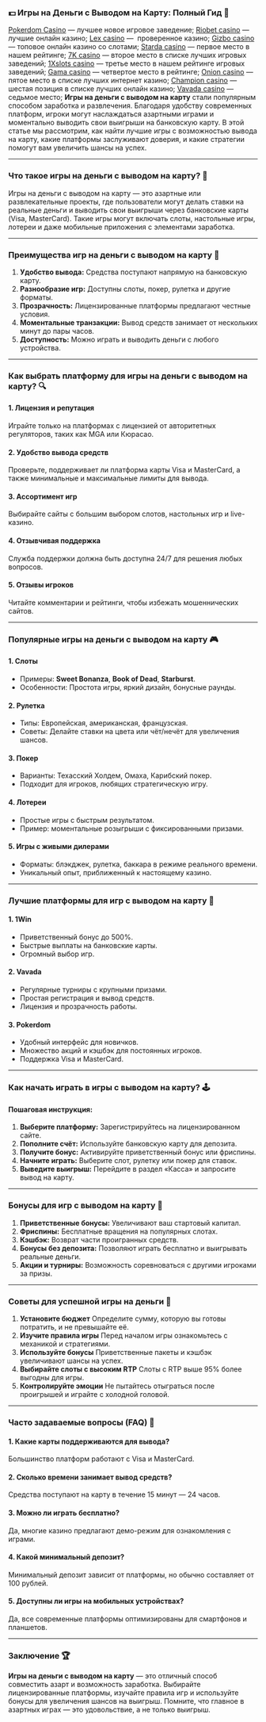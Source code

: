 ### 💵 Игры на Деньги с Выводом на Карту: Полный Гид 🎰
 [Pokerdom Casino](https://brandplay.link/FwVc4f) — лучшее новое игровое заведение;
 [Riobet casino](https://brandplay.link/TnjsxFvH) — лучшие онлайн казино;
 [Lex casino](https://brandplay.link/VMqNXPFs) —  проверенное казино;
 [Gizbo casino](https://brandplay.link/rvzLrVLp) — топовое онлайн казино со слотами;
 [Starda casino](https://brandplay.link/HDcDrxLk) — первое место в нашем рейтинге;
 [7K casino](https://brandplay.link/dd46bNgD) — второе место в списке лучших игровых заведений;
 [1Xslots casino](https://brandplay.link/J2ZbqMPZ) — третье место в нашем рейтинге игровых заведений;
 [Gama casino](https://brandplay.link/RD52jZbL) — четвертое место в рейтинге;
 [Onion casino](https://brandplay.link/8LcS6Djb) — пятое место в списке лучших интернет казино;
 [Champion casino](https://temon-gter.cfd/go/9n8?p56190p303844p3509t17502) — шестая позиция в списке лучших онлайн казино;
 [Vavada casino](https://vavadapartner.pro/?promo=75590753-cc8b-4c4a-8d71-99b7a2293439-jud\&target=register) — седьмое место;
**Игры на деньги с выводом на карту** стали популярным способом заработка и развлечения. Благодаря удобству современных платформ, игроки могут наслаждаться азартными играми и моментально выводить свои выигрыши на банковскую карту. В этой статье мы рассмотрим, как найти лучшие игры с возможностью вывода на карту, какие платформы заслуживают доверия, и какие стратегии помогут вам увеличить шансы на успех.

***

### Что такое игры на деньги с выводом на карту? 🎯

Игры на деньги с выводом на карту — это азартные или развлекательные проекты, где пользователи могут делать ставки на реальные деньги и выводить свои выигрыши через банковские карты (Visa, MasterCard). Такие игры могут включать слоты, настольные игры, лотереи и даже мобильные приложения с элементами заработка.

***

### Преимущества игр на деньги с выводом на карту 🚀

1. **Удобство вывода:** Средства поступают напрямую на банковскую карту.
2. **Разнообразие игр:** Доступны слоты, покер, рулетка и другие форматы.
3. **Прозрачность:** Лицензированные платформы предлагают честные условия.
4. **Моментальные транзакции:** Вывод средств занимает от нескольких минут до пары часов.
5. **Доступность:** Можно играть и выводить деньги с любого устройства.

***

### Как выбрать платформу для игры на деньги с выводом на карту? 🔍

#### 1. **Лицензия и репутация**

Играйте только на платформах с лицензией от авторитетных регуляторов, таких как MGA или Кюрасао.

#### 2. **Удобство вывода средств**

Проверьте, поддерживает ли платформа карты Visa и MasterCard, а также минимальные и максимальные лимиты для вывода.

#### 3. **Ассортимент игр**

Выбирайте сайты с большим выбором слотов, настольных игр и live-казино.

#### 4. **Отзывчивая поддержка**

Служба поддержки должна быть доступна 24/7 для решения любых вопросов.

#### 5. **Отзывы игроков**

Читайте комментарии и рейтинги, чтобы избежать мошеннических сайтов.

***

### Популярные игры на деньги с выводом на карту 🎮

#### 1. **Слоты**

* Примеры: **Sweet Bonanza**, **Book of Dead**, **Starburst**.
* Особенности: Простота игры, яркий дизайн, бонусные раунды.

#### 2. **Рулетка**

* Типы: Европейская, американская, французская.
* Советы: Делайте ставки на цвета или чёт/нечёт для увеличения шансов.

#### 3. **Покер**

* Варианты: Техасский Холдем, Омаха, Карибский покер.
* Подходит для игроков, любящих стратегическую игру.

#### 4. **Лотереи**

* Простые игры с быстрым результатом.
* Пример: моментальные розыгрыши с фиксированными призами.

#### 5. **Игры с живыми дилерами**

* Форматы: блэкджек, рулетка, баккара в режиме реального времени.
* Уникальный опыт, приближенный к настоящему казино.

***

### Лучшие платформы для игр с выводом на карту 🌟

#### 1. **1Win**

* Приветственный бонус до 500%.
* Быстрые выплаты на банковские карты.
* Огромный выбор игр.

#### 2. **Vavada**

* Регулярные турниры с крупными призами.
* Простая регистрация и вывод средств.
* Лицензия и прозрачность работы.

#### 3. **Pokerdom**

* Удобный интерфейс для новичков.
* Множество акций и кэшбэк для постоянных игроков.
* Поддержка Visa и MasterCard.

***

### Как начать играть в игры с выводом на карту? 🕹️

#### Пошаговая инструкция:

1. **Выберите платформу:** Зарегистрируйтесь на лицензированном сайте.
2. **Пополните счёт:** Используйте банковскую карту для депозита.
3. **Получите бонус:** Активируйте приветственный бонус или фриспины.
4. **Начните играть:** Выберите слот, рулетку или покер для ставок.
5. **Выведите выигрыш:** Перейдите в раздел «Касса» и запросите вывод на карту.

***

### Бонусы для игр с выводом на карту 🎁

1. **Приветственные бонусы:** Увеличивают ваш стартовый капитал.
2. **Фриспины:** Бесплатные вращения на популярных слотах.
3. **Кэшбэк:** Возврат части проигранных средств.
4. **Бонусы без депозита:** Позволяют играть бесплатно и выигрывать реальные деньги.
5. **Акции и турниры:** Возможность соревноваться с другими игроками за призы.

***

### Советы для успешной игры на деньги 🔑

1. **Установите бюджет**
   Определите сумму, которую вы готовы потратить, и не превышайте её.
2. **Изучите правила игры**
   Перед началом игры ознакомьтесь с механикой и стратегиями.
3. **Используйте бонусы**
   Приветственные пакеты и кэшбэк увеличивают шансы на успех.
4. **Выбирайте слоты с высоким RTP**
   Слоты с RTP выше 95% более выгодны для игры.
5. **Контролируйте эмоции**
   Не пытайтесь отыграться после проигрышей и играйте с холодной головой.

***

### Часто задаваемые вопросы (FAQ) 📝

#### 1. Какие карты поддерживаются для вывода?

Большинство платформ работают с Visa и MasterCard.

#### 2. Сколько времени занимает вывод средств?

Средства поступают на карту в течение 15 минут — 24 часов.

#### 3. Можно ли играть бесплатно?

Да, многие казино предлагают демо-режим для ознакомления с играми.

#### 4. Какой минимальный депозит?

Минимальный депозит зависит от платформы, но обычно составляет от 100 рублей.

#### 5. Доступны ли игры на мобильных устройствах?

Да, все современные платформы оптимизированы для смартфонов и планшетов.

***

### Заключение 🏆

**Игры на деньги с выводом на карту** — это отличный способ совместить азарт и возможность заработка. Выбирайте лицензированные платформы, изучайте правила игр и используйте бонусы для увеличения шансов на выигрыш. Помните, что главное в азартных играх — это удовольствие, а не только выигрыш.
